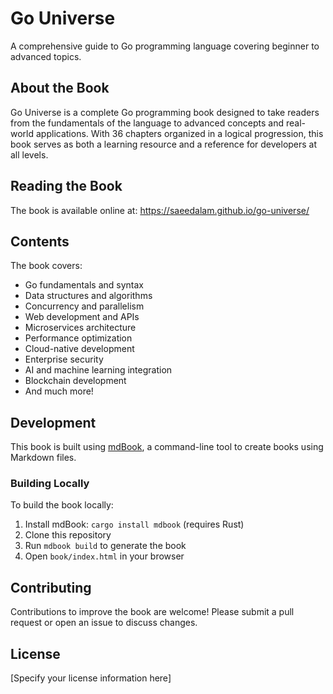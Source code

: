 # Go Universe

A comprehensive guide to Go programming language covering beginner to advanced topics.

## About the Book

Go Universe is a complete Go programming book designed to take readers from the fundamentals of the language to advanced concepts and real-world applications. With 36 chapters organized in a logical progression, this book serves as both a learning resource and a reference for developers at all levels.

## Reading the Book

The book is available online at: https://saeedalam.github.io/go-universe/

## Contents

The book covers:

- Go fundamentals and syntax
- Data structures and algorithms
- Concurrency and parallelism
- Web development and APIs
- Microservices architecture
- Performance optimization
- Cloud-native development
- Enterprise security
- AI and machine learning integration
- Blockchain development
- And much more!

## Development

This book is built using [mdBook](https://rust-lang.github.io/mdBook/), a command-line tool to create books using Markdown files.

### Building Locally

To build the book locally:

1. Install mdBook: `cargo install mdbook` (requires Rust)
2. Clone this repository
3. Run `mdbook build` to generate the book
4. Open `book/index.html` in your browser

## Contributing

Contributions to improve the book are welcome! Please submit a pull request or open an issue to discuss changes.

## License

[Specify your license information here]
